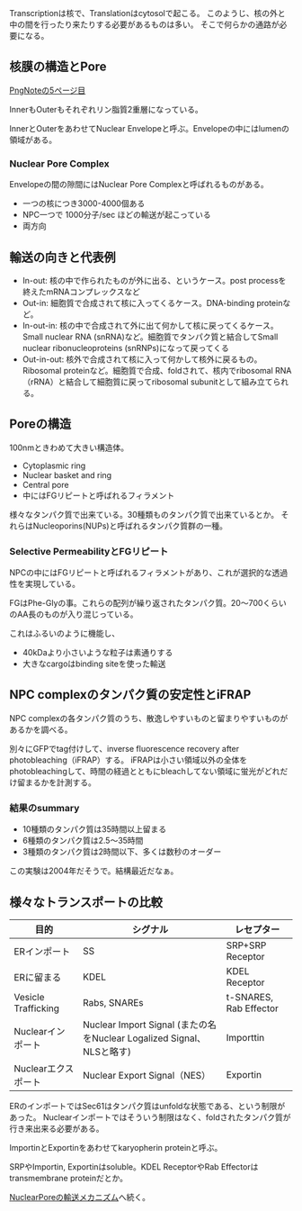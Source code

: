 Transcriptionは核で、Translationはcytosolで起こる。
このようじ、核の外と中の間を行ったり来たりする必要があるものは多い。
そこで何らかの通路が必要になる。

## 核膜の構造とPore

[PngNoteの5ページ目](https://karino2.github.io/ImageGallery/CellBiology706x.html#lg=1&slide=4)

InnerもOuterもそれぞれリン脂質2重層になっている。

InnerとOuterをあわせてNuclear Envelopeと呼ぶ。Envelopeの中にはlumenの領域がある。

### Nuclear Pore Complex

Envelopeの間の隙間にはNuclear Pore Complexと呼ばれるものがある。

- 一つの核につき3000-4000個ある
- NPC一つで 1000分子/sec  ほどの輸送が起こっている
- 両方向

## 輸送の向きと代表例

- In-out: 核の中で作られたものが外に出る、というケース。post processを終えたmRNAコンプレックスなど
- Out-in: 細胞質で合成されて核に入ってくるケース。DNA-binding proteinなど。
- In-out-in: 核の中で合成されて外に出て何かして核に戻ってくるケース。Small nuclear RNA (snRNA)など。細胞質でタンパク質と結合してSmall nuclear ribonucleoproteins (snRNPs)になって戻ってくる
- Out-in-out: 核外で合成されて核に入って何かして核外に戻るもの。Ribosomal proteinなど。細胞質で合成、foldされて、核内でribosomal RNA（rRNA）と結合して細胞質に戻ってribosomal subunitとして組み立てられる。

## Poreの構造

100nmときわめて大きい構造体。

- Cytoplasmic ring
- Nuclear basket and ring
- Central pore
- 中にはFGリピートと呼ばれるフィラメント

様々なタンパク質で出来ている。30種類ものタンパク質で出来ているとか。
それらはNucleoporins(NUPs)と呼ばれるタンパク質群の一種。

### Selective PermeabilityとFGリピート

NPCの中にはFGリピートと呼ばれるフィラメントがあり、これが選択的な透過性を実現している。

FGはPhe-Glyの事。これらの配列が繰り返されたタンパク質。20〜700くらいのAA長のものが入り混じっている。

これはふるいのように機能し、

- 40kDaより小さいような粒子は素通りする
- 大きなcargoはbinding siteを使った輸送

## NPC complexのタンパク質の安定性とiFRAP

NPC complexの各タンパク質のうち、散逸しやすいものと留まりやすいものがあるかを調べる。

別々にGFPでtag付けして、inverse fluorescence recovery after photobleaching（iFRAP）する。
iFRAPは小さい領域以外の全体をphotobleachingして、時間の経過とともにbleachしてない領域に蛍光がどれだけ留まるかを計測する。

### 結果のsummary

- 10種類のタンパク質は35時間以上留まる
- 6種類のタンパク質は2.5〜35時間
- 3種類のタンパク質は2時間以下、多くは数秒のオーダー

この実験は2004年だそうで。結構最近だなぁ。

## 様々なトランスポートの比較

| 目的 | シグナル | レセプター |
| ---- | ---- | ---- |
| ERインポート | SS | SRP+SRP Receptor |
| ERに留まる | KDEL | KDEL Receptor |
| Vesicle Trafficking | Rabs, SNAREs | t-SNARES, Rab Effector |
| Nuclearインポート | Nuclear Import Signal (またの名をNuclear Logalized Signal、NLSと略す) | Importtin |
| Nuclearエクスポート | Nuclear Export Signal（NES） | Exportin |

ERのインポートではSec61はタンパク質はunfoldな状態である、という制限があった。
Nuclearインポートではそういう制限はなく、foldされたタンパク質が行き来出来る必要がある。

ImportinとExportinをあわせてkaryopherin proteinと呼ぶ。

SRPやImportin, Exportinはsoluble。KDEL ReceptorやRab Effectorはtransmembrane proteinだとか。

[NuclearPoreの輸送メカニズム](NuclearPoreの輸送メカニズム.md)へ続く。